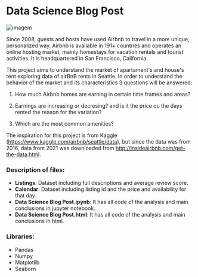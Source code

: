 # Data Science Blog Post

![imagem](https://images.pexels.com/photos/1796730/pexels-photo-1796730.jpeg?auto=compress&cs=tinysrgb&h=750&w=1260)

Since 2008, guests and hosts have used Airbnb to travel in a more unique, personalized way. Airbnb is available in 191+ countries and operates an online hosting market, mainly homestays for vacation rentals and tourist activities. It is headquartered in San Francisco, California.

This project aims to understand the market of apartament's and house's rent exploring data of airBnB rents in Seattle. In order to understand the behavior of the market and its characteristics 3 questions will be answered:

1. How much Airbnb homes are earning in certain time frames and areas?

2. Earnings are increasing or decresing? and is it the price ou the days rented the reason for the variation?

3. Which are the most common amenities?

The inspiration for this project is from Kaggle (https://www.kaggle.com/airbnb/seattle/data), but since the data was from 2016, data from 2021 was downloaded from http://insideairbnb.com/get-the-data.html.

### **Description of files:**
- **Listings**: Dataset including full descriptions and average review score.
- **Calendar**: Dataset including listing id and the price and availability for that day.
- **Data Science Blog Post.ipynb**: It has all code of the analysis and main conclusions in jupyter notebook.
- **Data Science Blog Post.html**: It has all code of the analysis and main conclusions in html.

### **Libraries:**
- Pandas
- Numpy
- Matplotlib
- Seaborn

